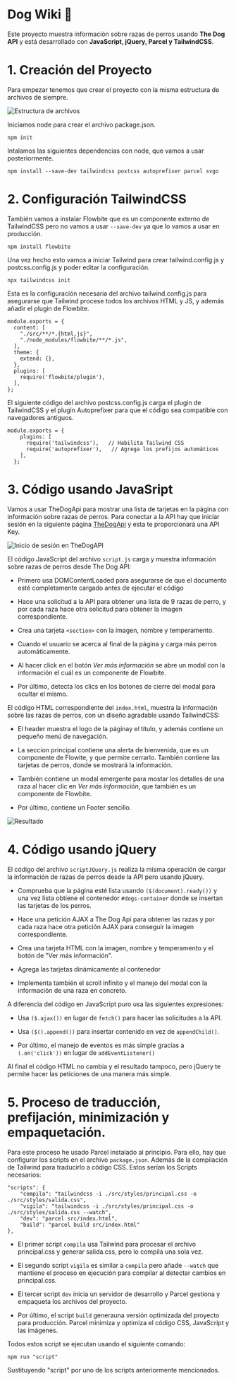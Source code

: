 # Dog Wiki 🐶

Este proyecto muestra información sobre razas de perros usando **The Dog API** y está desarrollado con **JavaScript, jQuery, Parcel y TailwindCSS**.

# 1. Creación del Proyecto

Para empezar tenemos que crear el proyecto con la misma estructura de archivos de siempre.

![Estructura de archivos](https://files.catbox.moe/swh1in.png "Estructura de archivos")

Iniciamos node para crear el archivo package.json.

~~~
npm init
~~~

Intalamos las siguientes dependencias con node, que vamos a usar posteriormente.

~~~
npm install --save-dev tailwindcss postcss autoprefixer parcel svgo
~~~

# 2. Configuración TailwindCSS

También vamos a instalar Flowbite que es un componente externo de TailwindCSS pero no vamos a usar ```--save-dev``` ya que lo vamos a usar en producción.

~~~
npm install flowbite
~~~

Una vez hecho esto vamos a iniciar Tailwind para crear tailwind.config.js y postcss.config.js y poder editar la configuración.

~~~
npx tailwindcss init
~~~

Esta es la configuración necesaria del archivo tailwind.config.js para asegurarse que Tailwind procese todos los archivos HTML y JS, y además añadir el plugin de Flowbite.

~~~
module.exports = {
  content: [
    "./src/**/*.{html,js}", 
    "./node_modules/flowbite/**/*.js", 
  ],
  theme: {
    extend: {},
  },
  plugins: [
    require('flowbite/plugin'), 
  ],
};
~~~

El siguiente código del archivo postcss.config.js carga el plugin de TailwindCSS y el plugin Autoprefixer para que el código sea compatible con navegadores antiguos.

~~~
module.exports = {
    plugins: [
      require('tailwindcss'),   // Habilita Tailwind CSS
      require('autoprefixer'),   // Agrega los prefijos automáticos
    ],
  };
~~~

# 3. Código usando JavaSript

Vamos a usar TheDogApi para mostrar una lista de tarjetas en la página con información sobre razas de perros. Para conectar a la API hay que iniciar sesión en la siguiente página [TheDogApi](https://www.thedogapi.com/) y esta te proporcionará una API Key.

![Inicio de sesión en TheDogAPI](https://files.catbox.moe/smuuke.png "Inicio de sesión en TheDogAPI")

El código JavaScript del archivo ```script.js``` carga y muestra información sobre razas de perros desde The Dog API:

- Primero usa DOMContentLoaded para asegurarse de que el documento esté completamente cargado antes de ejecutar el código

- Hace una solicitud a la API para obtener una lista de 9 razas de perro, y por cada raza hace otra solicitud para obtener la imagen correspondiente.

- Crea una tarjeta ```<section>``` con la imagen, nombre y temperamento.

- Cuando el usuario se acerca al final de la página y carga más perros automáticamente.

- Al hacer click en el botón *Ver más información* se abre un modal con la información el cuál es un componente de Flowbite.

- Por último, detecta los clics en los botones de cierre del modal para ocultar el mismo.



El código HTML correspondiente del ```index.html```, muestra la información sobre las razas de perros, con un diseño agradable usando TailwindCSS:

- El header muestra el logo de la páginay el título, y además contiene un pequeño menú de navegación.

- La seccion principal contiene una alerta de bienvenida, que es un componente de Flowite, y que permite cerrarlo. También contiene las tarjetas de perros, donde se mostrará la información.

- También contiene un modal emergente para mostar los detalles de una raza al hacer clic en *Ver más información*, que también es un componente de Flowbite.

- Por último, contiene un Footer sencillo.

![Resultado](https://files.catbox.moe/75bqkj.png "Resultado")

# 4. Código usando jQuery

El código del archivo ```scriptJQuery.js``` realiza la misma operación de cargar la información de razas de perros desde la API pero usando jQuery.

- Comprueba que la página esté lista usando ```($(document).ready())``` y una vez lista obtiene el contenedor ```#dogs-container``` donde se insertan las tarjetas de los perros.

- Hace una petición AJAX a The Dog Api para obtener las razas y por cada raza hace otra petición AJAX para conseguir la imagen correspondiente.

- Crea una tarjeta HTML con la imagen, nombre y temperamento y el botón de "Ver más información".

- Agrega las tarjetas dinámicamente al contenedor

- Implementa también el scroll infinito y el manejo del modal con la información de una raza en concreto.

A diferencia del código en JavaScript puro usa las siguientes expresiones: 

- Usa ```($.ajax())``` en lugar de ```fetch()``` para hacer las solicitudes a la API.

- Usa ```($().append())``` para insertar contenido en vez de ```appendChild()```.

- Por último, el manejo de eventos es más simple gracias a ```(.on('click'))``` en lugar de ```addEventListener()```

Al final el código HTML no cambia y el resultado tampoco, pero jQuery te permite hacer las peticiones de una manera más simple.


# 5. Proceso de traducción, prefijación, minimización y empaquetación.

Para este proceso he usado Parcel instalado al principio. Para ello, hay que configurar los scripts en el archivo ```package.json```. Además de la compilación de Tailwind para traducirlo a código CSS. Estos serían los Scripts necesarios:

~~~
"scripts": {
    "compila": "tailwindcss -i ./src/styles/principal.css -o ./src/styles/salida.css",
    "vigila": "tailwindcss -i ./src/styles/principal.css -o ./src/styles/salida.css --watch",
    "dev": "parcel src/index.html",
    "build": "parcel build src/index.html"
},
~~~

- El primer script ```compila``` usa Tailwind para procesar el archivo principal.css y generar salida.css, pero lo compila una sola vez.

- El segundo script ```vigila``` es similar a ```compila``` pero añade ```--watch``` que mantiene el proceso en ejecución para compilar al detectar cambios en principal.css.

- El tercer script ```dev``` inicia un servidor de desarrollo y Parcel gestiona y empaqueta los archivos del proyecto.

- Por último, el script ```build``` generauna versión optimizada del proyecto para producción. Parcel minimiza y optimiza el código CSS, JavaScript y las imágenes.

Todos estos script se ejecutan usando el siguiente comando:

~~~
npm run "script"
~~~

Sustituyendo "script" por uno de los scripts anteriormente mencionados.

